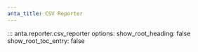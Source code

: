 ```yaml
---
anta_title: CSV Reporter
---
```

<!--
  ~ Copyright (c) 2023-2024 Arista Networks, Inc.
  ~ Use of this source code is governed by the Apache License 2.0
  ~ that can be found in the LICENSE file.
  -->

::: anta.reporter.csv_reporter
    options:
        show_root_heading: false
        show_root_toc_entry: false
